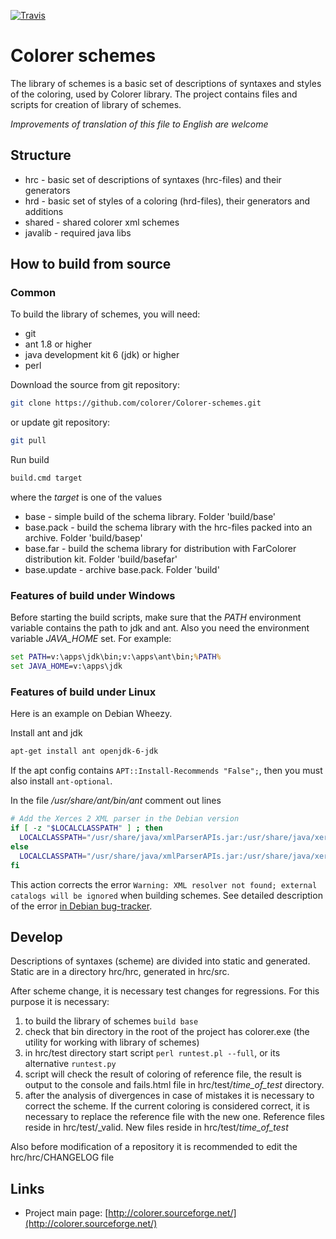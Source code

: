 ﻿[![Travis](https://img.shields.io/travis/colorer/Colorer-schemes.svg)](https://travis-ci.org/colorer/Colorer-schemes)

Colorer schemes
========================
The library of schemes is a basic set of descriptions of syntaxes and styles of the coloring, used by Colorer library.
The project contains files and scripts for creation of library of schemes.

*Improvements of translation of this file to English are welcome*

Structure
------------------------

  * hrc - basic set of descriptions of syntaxes (hrc-files) and their generators
  * hrd - basic set of styles of a coloring (hrd-files), their generators and additions
  * shared - shared colorer xml schemes
  * javalib - required java libs
  
How to build from source
------------------------

### Common ###

To build the library of schemes, you will need:

  * git
  * ant 1.8 or higher
  * java development kit 6 (jdk) or higher
  * perl

Download the source from git repository:

```sh
git clone https://github.com/colorer/Colorer-schemes.git
```

or update git repository:

```sh
git pull
```

Run build

```sh
build.cmd target
```

where the *target* is one of the values

  * base        - simple build of the schema library. Folder 'build/base'
  * base.pack   - build the schema library with the hrc-files packed into an archive. Folder 'build/basep'
  * base.far    - build the schema library for distribution with FarColorer distribution kit. Folder 'build/basefar'
  * base.update - archive base.pack. Folder 'build'

### Features of build under Windows ###

Before starting the build scripts, make sure that the *PATH* environment variable contains the path to jdk and ant.
Also you need the environment variable *JAVA_HOME* set. For example:

```cmd
set PATH=v:\apps\jdk\bin;v:\apps\ant\bin;%PATH%
set JAVA_HOME=v:\apps\jdk
```

### Features of build under Linux ###

Here is an example on Debian Wheezy.

Install ant and jdk

```sh
apt-get install ant openjdk-6-jdk
```

If the apt config contains `APT::Install-Recommends "False";`, then you must also install `ant-optional`.

In the file */usr/share/ant/bin/ant* comment out lines

```sh
# Add the Xerces 2 XML parser in the Debian version
if [ -z "$LOCALCLASSPATH" ] ; then
  LOCALCLASSPATH="/usr/share/java/xmlParserAPIs.jar:/usr/share/java/xercesImpl.jar"
else
  LOCALCLASSPATH="/usr/share/java/xmlParserAPIs.jar:/usr/share/java/xercesImpl.jar:$LOCALCLASSPATH"
fi
```

This action corrects the error `Warning: XML resolver not found; external catalogs will be ignored` when building schemes.
See detailed description of the error [in Debian bug-tracker](http://bugs.debian.org/cgi-bin/bugreport.cgi?bug=552032).

## Develop ##

Descriptions of syntaxes (scheme) are divided into static and generated. Static are in a directory hrc/hrc, generated in hrc/src.

After scheme change, it is necessary test changes for regressions. For this purpose it is necessary:

  1. to build the library of schemes `build base`
  2. check that bin directory in the root of the project has colorer.exe (the utility for working with library of schemes)
  3. in hrc/test directory start script `perl runtest.pl --full`, or its alternative `runtest.py` 
  4. script will check the result of coloring of reference file, the result is output to the console and fails.html file in hrc/test/*time_of_test* directory.
  5. after the analysis of divergences in case of mistakes it is necessary to correct the scheme. If the current coloring is considered correct, it is necessary to replace the reference file with the new one.
     Reference files reside in hrc/test/_valid. New files reside in hrc/test/*time_of_test*

Also before modification of a repository it is recommended to edit the hrc/hrc/CHANGELOG file

Links
------------------------

* Project main page: [http://colorer.sourceforge.net/](http://colorer.sourceforge.net/)
